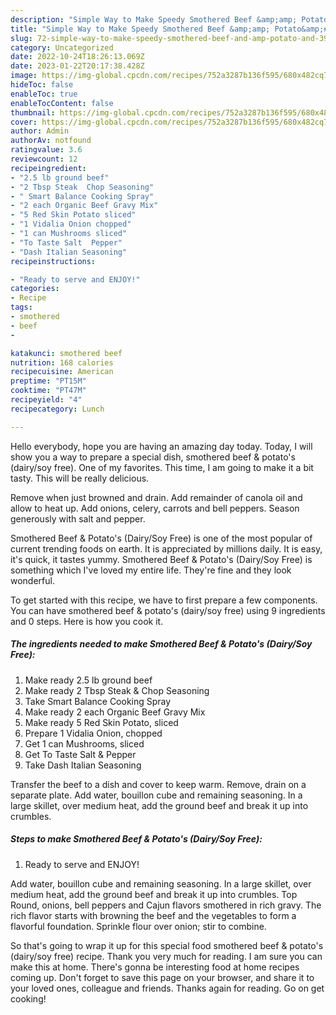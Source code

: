 ```yaml
---
description: "Simple Way to Make Speedy Smothered Beef &amp;amp; Potato&amp;#39;s (Dairy/Soy Free)"
title: "Simple Way to Make Speedy Smothered Beef &amp;amp; Potato&amp;#39;s (Dairy/Soy Free)"
slug: 72-simple-way-to-make-speedy-smothered-beef-and-amp-potato-and-39-s-dairy-soy-free
category: Uncategorized
date: 2022-10-24T18:26:13.069Z
date: 2023-01-22T20:17:38.428Z
image: https://img-global.cpcdn.com/recipes/752a3287b136f595/680x482cq70/smothered-beef-potatos-dairysoy-free-recipe-main-photo.jpg
hideToc: false
enableToc: true
enableTocContent: false
thumbnail: https://img-global.cpcdn.com/recipes/752a3287b136f595/680x482cq70/smothered-beef-potatos-dairysoy-free-recipe-main-photo.jpg
cover: https://img-global.cpcdn.com/recipes/752a3287b136f595/680x482cq70/smothered-beef-potatos-dairysoy-free-recipe-main-photo.jpg
author: Admin
authorAv: notfound
ratingvalue: 3.6
reviewcount: 12
recipeingredient:
- "2.5 lb ground beef"
- "2 Tbsp Steak  Chop Seasoning"
- " Smart Balance Cooking Spray"
- "2 each Organic Beef Gravy Mix"
- "5 Red Skin Potato sliced"
- "1 Vidalia Onion chopped"
- "1 can Mushrooms sliced"
- "To Taste Salt  Pepper"
- "Dash Italian Seasoning"
recipeinstructions:

- "Ready to serve and ENJOY!"
categories:
- Recipe
tags:
- smothered
- beef
- 

katakunci: smothered beef  
nutrition: 168 calories
recipecuisine: American
preptime: "PT15M"
cooktime: "PT47M"
recipeyield: "4"
recipecategory: Lunch

---
```



Hello everybody, hope you are having an amazing day today. Today, I will show you a way to prepare a special dish, smothered beef &amp; potato&#39;s (dairy/soy free). One of my favorites. This time, I am going to make it a bit tasty. This will be really delicious.

Remove when just browned and drain. Add remainder of canola oil and allow to heat up. Add onions, celery, carrots and bell peppers. Season generously with salt and pepper.

Smothered Beef &amp; Potato&#39;s (Dairy/Soy Free) is one of the most popular of current trending foods on earth. It is appreciated by millions daily. It is easy, it's quick, it tastes yummy. Smothered Beef &amp; Potato&#39;s (Dairy/Soy Free) is something which I've loved my entire life. They're fine and they look wonderful.


To get started with this recipe, we have to first prepare a few components. You can have smothered beef &amp; potato&#39;s (dairy/soy free) using 9 ingredients and 0 steps. Here is how you cook it.

<!--inarticleads1-->

##### The ingredients needed to make Smothered Beef &amp; Potato&#39;s (Dairy/Soy Free):

1. Make ready 2.5 lb ground beef
1. Make ready 2 Tbsp Steak &amp; Chop Seasoning
1. Take  Smart Balance Cooking Spray
1. Make ready 2 each Organic Beef Gravy Mix
1. Make ready 5 Red Skin Potato, sliced
1. Prepare 1 Vidalia Onion, chopped
1. Get 1 can Mushrooms, sliced
1. Get To Taste Salt &amp; Pepper
1. Take Dash Italian Seasoning


Transfer the beef to a dish and cover to keep warm. Remove, drain on a separate plate. Add water, bouillon cube and remaining seasoning. In a large skillet, over medium heat, add the ground beef and break it up into crumbles. 

<!--inarticleads2-->

##### Steps to make Smothered Beef &amp; Potato&#39;s (Dairy/Soy Free):


1. Ready to serve and ENJOY!

Add water, bouillon cube and remaining seasoning. In a large skillet, over medium heat, add the ground beef and break it up into crumbles. Top Round, onions, bell peppers and Cajun flavors smothered in rich gravy. The rich flavor starts with browning the beef and the vegetables to form a flavorful foundation. Sprinkle flour over onion; stir to combine. 

So that's going to wrap it up for this special food smothered beef &amp; potato&#39;s (dairy/soy free) recipe. Thank you very much for reading. I am sure you can make this at home. There's gonna be interesting food at home recipes coming up. Don't forget to save this page on your browser, and share it to your loved ones, colleague and friends. Thanks again for reading. Go on get cooking!
